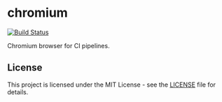 # chromium

[![Build Status](https://drone.owncloud.com/api/badges/owncloud-ci/chromium/status.svg)](https://drone.owncloud.com/owncloud-ci/chromium)

Chromium browser for CI pipelines.

## License

This project is licensed under the MIT License - see the [LICENSE](LICENSE) file for details.
